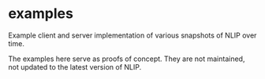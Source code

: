 # examples
Example client and server implementation of various snapshots of NLIP over time.

The examples here serve as proofs of concept. They are not maintained, not updated to the latest version of NLIP.
